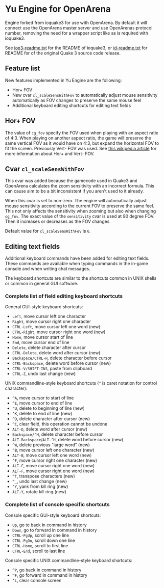 Yu Engine for OpenArena
=======================

Engine forked from ioquake3 for use with OpenArena. By default it will connect
use the OpenArena master server and use OpenArenas protocol number, removing the
need for a wrapper script like as is required with ioquake3.

See [ioq3-readme.txt](./ioq3-readme.txt) for the README of ioquake3, or
[id-readme.txt](./id-readme.txt) for README for of the original Quake 3 source
code release.

Feature list
------------

New features implemented in Yu Engine are the following:

- Hor+ FOV
- New cvar `cl_scaleSensWithFov` to automatically adjust mouse sensitivity
  automatically as FOV changes to preserve the same mouse feel
- Additional keyboard editing shortcuts for editing text fields

Hor+ FOV
--------

The value of `cg_fov` specify the FOV used when playing with an aspect ratio of
4:3. When playing on another aspect ratio, the game will preserve the same
vertical FOV as it would have on 4:3, but expand the horizontal FOV to fit the
screen. Previously Vert- FOV was used. See [this wikipedia article][fov] for
more information about Hor+ and Vert- FOV.

[fov]: https://en.wikipedia.org/wiki/Field_of_view_in_video_games

Cvar `cl_scaleSensWithFov`
--------------------------

This cvar was added because the gamecode used in Quake3 and OpenArena calculates
the zoom sensitivity with an incorrect formula. This can cause aim to be a bit
inconsistent if you aren't used to it already.

When this cvar is set to non-zero. The engine will automatically adjust mouse
sensitivity according to the current FOV to preserve the same feel. This not
only affects the sensitivity when zooming but also when changing `cg_fov`. The
exact value of the `sensitivity` cvar is used at 90 degree FOV. Then it
increases or decreases as the FOV changes.

Default value for `cl_scaleSensWithFov` is `0`.

Editing text fields
-------------------

Additional keyboard commands have been added for editing text fields. These
commands are available when typing commands in the in-game console and when
writing chat messages.

The keyboard shortcuts are similar to the shortcuts common in UNIX shells or
common in general GUI software.

### Complete list of field editing keyboard shortcuts

General GUI-style keyboard shortcuts:

- `Left`, move cursor left one character
- `Right`, move cursor right one character
- `CTRL-Left`, move cursor left one word (new)
- `CTRL-Right`, move cursor right one word (new)
- `Home`, move cursor start of line
- `End`, move cursor end of line
- `Delete`, delete character after cursor
- `CTRL-Delete`, delete word after cursor (new)
- `Backspace/CTRL-H`, delete character before cursor
- `CTRL-Backspace`, delete word before cursor (new)
- `CTRL-V/SHIFT-INS`, paste from clipboard
- `CTRL-Z`, undo last change (new)

UNIX commandline-style keyboard shortcuts (`^` is caret notation for control
character):

- `^A`, move cursor to start of line
- `^E`, move cursor to end of line
- `^U`, delete to beginning of line (new)
- `^K`, delete to end of line (new)
- `^D`, delete character after cursor (new)
- `^C`, clear field, this operation cannot be undone
- `ALT-D`, delete word after cursor (new)
- `Backspace/^H`, delete character before cursor
- `ALT-Backspace`/`ALT-^H`, delete word before cursor (new)
- `^W`, delete previous "large word" (new)
- `^B`, move cursor left one character (new)
- `ALT-B`, move cursor left one word (new)
- `^F`, move cursor right one character (new)
- `ALT-F`, move cursor right one word (new)
- `ALT-F`, move cursor right one word (new)
- `^T`, transpose characters (new)
- `^_`, undo last change (new)
- `^Y`, yank from kill ring (new)
- `ALT-Y`, rotate kill ring (new)

### Complete list of console specific shortcuts

Console specific GUI-style keyboard shortcuts:

- `Up`, go to back in command in history
- `Down`, go to forward in command in history
- `CTRL-PgUp`, scroll up one line
- `CTRL-PgDn`, scroll down one line
- `CTRL-Home`, scroll to first line
- `CTRL-End`, scroll to last line

Console specific UNIX commandline-style keyboard shortcuts:

- `^P`, go back in command in history
- `^F`, go forward in command in history
- `^L`, clear console screen
